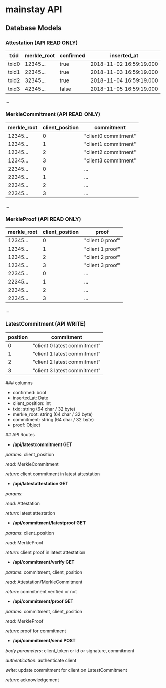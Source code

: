 # mainstay API

## Database Models

### Attestation (API READ ONLY)
txid | merkle_root | confirmed | inserted_at
--- | --- | --- | ---
txid0 | 12345... | true | 2018-11-02 16:59:19.000
txid1 | 22345... | true | 2018-11-03 16:59:19.000
txid2 | 32345... | true | 2018-11-04 16:59:19.000
txid3 | 42345... | false | 2018-11-05 16:59:19.000
...

### MerkleCommitment (API READ ONLY)
merkle_root | client_position | commitment
--- | --- | ---
12345... | 0 | "client0 commitment"
12345... | 1 | "client1 commitment"
12345... | 2 | "client2 commitment"
12345... | 3 | "client3 commitment"
22345... | 0 | ...
22345... | 1 | ...
22345... | 2 | ...
22345... | 3 | ...
...

### MerkleProof (API READ ONLY)
merkle_root | client_position | proof
--- | --- | ---
12345... | 0 | "client 0 proof"
12345... | 1 | "client 1 proof"
12345... | 2 | "client 2 proof"
12345... | 3 | "client 3 proof"
22345... | 0 | ...
22345... | 1 | ...
22345... | 2 | ...
22345... | 3 | ...
...

### LatestCommitment (API WRITE)
position | commitment
--- | ---
0 | "client 0 latest commitment"
1 | "client 1 latest commitment"
2 | "client 2 latest commitment"
3 | "client 3 latest commitment"


### columns
- confirmed: bool
- inserted_at: Date
- client_position: int
- txid: string (64 char / 32 byte)
- merkle_root: string (64 char / 32 byte)
- commitment: string (64 char / 32 byte)
- proof: Object

## API Routes

- **/api/latestcommitment GET**

*params*: client_position

*read*: MerkleCommitment

*return*: client commitment in latest attestation

- **/api/latestattestation GET**

*params*:

*read*: Attestation

*return*: latest attestation

- **/api/commitment/latestproof GET**

*params*: client_position

*read*: MerkleProof

*return*: client proof in latest attestation

- **/api/commitment/verify GET**

*params*: commitment, client_position

*read*: Attestation/MerkleCommitment

*return*: commitment verified or not

- **/api/commitment/proof GET**

*params*: commitment, client_position

*read*: MerkleProof

*return*: proof for commitment

- **/api/commitment/send POST**

*body parameters*: client_token or id or signature, commitment

*authentication*: authenticate client

*write*: update commitment for client on LatestCommitment

*return*: acknowledgement
